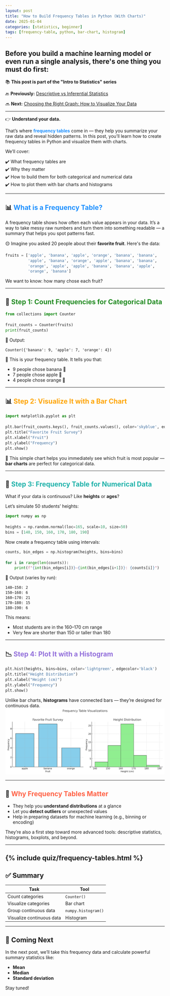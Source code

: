 ```yaml
---
layout: post
title: "How to Build Frequency Tables in Python (With Charts)"
date: 2025-01-04
categories: [statistics, beginner]
tags: [frequency-table, python, bar-chart, histogram]
---
```

Before you build a machine learning model or even run a single analysis, there's one thing you must do first:
---

<div class="series-nav">
  <p>📚 <strong>This post is part of the "Intro to Statistics" series</strong></p>
  <p>🔙 <strong>Previously:</strong> <a href="/posts/graph-types-in-statistics/">Descriptive vs Inferential Statistics</a></p>
  <p>🔜 <strong>Next:</strong> <a href="/posts/frequency-tables-python/">Choosing the Right Graph: How to Visualize Your Data</a></p>
</div>

---
👉 <strong>Understand your data.</strong>

That’s where <span style="color:#1E90FF;"><strong>frequency tables</strong></span> come in — they help you summarize your raw data and reveal hidden patterns. In this post, you’ll learn how to create frequency tables in Python and visualize them with charts.

We’ll cover:

✔️ What frequency tables are  
✔️ Why they matter  
✔️ How to build them for both categorical and numerical data  
✔️ How to plot them with bar charts and histograms

---

## 📊 <span style="color:#1E90FF;">What is a Frequency Table?</span>

A frequency table shows how often each value appears in your data. It’s a way to take messy raw numbers and turn them into something readable — a summary that helps you spot patterns fast.

🟡 Imagine you asked 20 people about their <strong>favorite fruit</strong>. Here's the data:

```python
fruits = ['apple', 'banana', 'apple', 'orange', 'banana', 'banana',
          'apple', 'banana', 'orange', 'apple', 'banana', 'banana',
          'orange', 'apple', 'apple', 'banana', 'banana', 'apple',
          'orange', 'banana']
```

We want to know: how many chose each fruit?

---

## 🔢 <span style="color:#228B22;">Step 1: Count Frequencies for Categorical Data</span>

```python
from collections import Counter

fruit_counts = Counter(fruits)
print(fruit_counts)
```

📌 Output:
```
Counter({'banana': 9, 'apple': 7, 'orange': 4})
```

🎯 This is your frequency table. It tells you that:
- 9 people chose banana 🍌  
- 7 people chose apple 🍎  
- 4 people chose orange 🍊

---

## 📊 <span style="color:#FFA500;">Step 2: Visualize It with a Bar Chart</span>

```python
import matplotlib.pyplot as plt

plt.bar(fruit_counts.keys(), fruit_counts.values(), color='skyblue', edgecolor='black')
plt.title("Favorite Fruit Survey")
plt.xlabel("Fruit")
plt.ylabel("Frequency")
plt.show()
```

🧠 This simple chart helps you immediately see which fruit is most popular — **bar charts** are perfect for categorical data.

---

## 📏 <span style="color:#20B2AA;">Step 3: Frequency Table for Numerical Data</span>

What if your data is continuous? Like **heights** or **ages**?

Let’s simulate 50 students’ heights:

```python
import numpy as np

heights = np.random.normal(loc=165, scale=10, size=50)
bins = [140, 150, 160, 170, 180, 190]
```

Now create a frequency table using intervals:

```python
counts, bin_edges = np.histogram(heights, bins=bins)

for i in range(len(counts)):
    print(f"{int(bin_edges[i])}–{int(bin_edges[i+1])}: {counts[i]}")
```

📌 Output (varies by run):
```
140–150: 2
150–160: 6
160–170: 21
170–180: 15
180–190: 6
```

This means:
- Most students are in the 160–170 cm range  
- Very few are shorter than 150 or taller than 180

---

## 📉 <span style="color:#9370DB;">Step 4: Plot It with a Histogram</span>


```python
plt.hist(heights, bins=bins, color='lightgreen', edgecolor='black')
plt.title("Height Distribution")
plt.xlabel("Height (cm)")
plt.ylabel("Frequency")
plt.show()
```

Unlike bar charts, <strong>histograms</strong> have connected bars — they’re designed for continuous data.
![Frequency Table Charts](assets/images/frequency_table_charts.png)

---

## 🧠 <span style="color:#FF6347;">Why Frequency Tables Matter</span>

- They help you <strong>understand distributions</strong> at a glance  
- Let you <strong>detect outliers</strong> or unexpected values  
- Help in preparing datasets for machine learning (e.g., binning or encoding)

They’re also a first step toward more advanced tools: descriptive statistics, histograms, boxplots, and beyond.

---
{% include quiz/frequency-tables.html %}
---
## ✅ Summary

| Task                             | Tool                |
|----------------------------------|---------------------|
| Count categories                 | `Counter()`         |
| Visualize categories             | Bar chart           |
| Group continuous data            | `numpy.histogram()` |
| Visualize continuous data        | Histogram           |

---

## 🚀 Coming Next

In the next post, we’ll take this frequency data and calculate powerful summary statistics like:

- <strong>Mean</strong>  
- <strong>Median</strong>  
- <strong>Standard deviation</strong>

Stay tuned!
